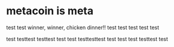 # metacoin is meta

test
test
winner, winner, chicken dinner!!
test
test
test
test
test

test
testtest
testtest
test
test
testtesttest
test
test
test
testtest
test
